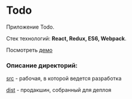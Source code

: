 # Todo
Приложение Todo.

Стек технологий: **React, Redux, ES6, Webpack**.

Посмотреть [демо](https://dimakrsna.github.io/todo/dist/index.html)

### Описание директорий:
[src](https://github.com/dimakrsna/todo/tree/master/src) - рабочая, в которой ведется разработка

[dist](https://github.com/dimakrsna/todo/tree/master/dist) - продакшин, собранный для деплоя

